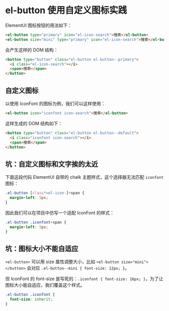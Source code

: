 # el-button 使用自定义图标实践
ElementUI 图标按钮的用法如下：
```html
<el-button type="primary" icon="el-icon-search">搜索</el-button>
<el-button size="mini" type="primary" icon="el-icon-search">搜索</el-button>
```

会产生这样的 DOM 结构：
```html
<button type="button" class="el-button el-button--primary">
  <i class="el-icon-search"></i>
  <span>搜索</span>
</button>
```

## 自定义图标
以使用 IconFont 的图标为例，我们可以这样使用：
```html
<el-button icon="iconfont icon-search">搜索</el-button>
```

这样生成的 DOM 结构如下：
```html
<button type="button" class="el-button el-button--default">
  <i class="iconfont icon-search"></i>
  <span>搜索</span>
</button>
```

## 坑：自定义图标和文字挨的太近
下面这段代码 ElementUI 自带的 chalk 主题样式，这个选择器无法匹配 `iconfont` 图标：
```css
.el-button [class*=el-icon-]+span {
  margin-left: 5px;
}
```

因此我们可以在项目中仿写一个适配 IconFont 的样式：
```css
.el-button .iconfont+span {
  margin-left: 5px;
}
```

## 坑：图标大小不能自适应
`<el-button>` 可以用 size 属性调整大小，比如 `<el-button size="mini"></button>` 会对应 `.el-button--mini { font-size: 12px; }`。

但 IconFont 的 font-size 是写死的：`.iconfont { font-size: 16px; }`，为了让图标大小能自适应，我们覆盖这个样式。
```css
.el-button .iconfont {
  font-size: inherit;
}
```
